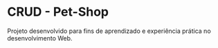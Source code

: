 # CRUD - Pet-Shop
Projeto desenvolvido para fins de aprendizado e experiência prática no desenvolvimento Web.
